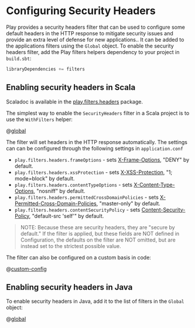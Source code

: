 <!--- Copyright (C) 2009-2014 Typesafe Inc. <http://www.typesafe.com> -->
# Configuring Security Headers

Play provides a security headers filter that can be used to configure some default headers in the HTTP response to mitigate security issues and provide an extra level of defense for new applications..  It can be added to the applications filters using the `Global` object. To enable the security headers filter, add the Play filters helpers dependency to your project in `build.sbt`:

```scala
libraryDependencies += filters
```

## Enabling security headers in Scala

Scaladoc is available in the [play.filters.headers](api/scala/index.html#play.filters.headers.package) package.

The simplest way to enable the `SecurityHeaders` filter in a Scala project is to use the `WithFilters` helper:

@[global](code/SecurityHeaders.scala)

The filter will set headers in the HTTP response automatically.  The settings can can be configured through the following settings in `application.conf`

* `play.filters.headers.frameOptions` - sets <a href="https://developer.mozilla.org/en-US/docs/HTTP/X-Frame-Options">X-Frame-Options</a>, "DENY" by default.
* `play.filters.headers.xssProtection` - sets <a href="http://blogs.msdn.com/b/ie/archive/2008/07/02/ie8-security-part-iv-the-xss-filter.aspx">X-XSS-Protection</a>, "1; mode=block" by default.
* `play.filters.headers.contentTypeOptions` - sets <a href="http://blogs.msdn.com/b/ie/archive/2008/09/02/ie8-security-part-vi-beta-2-update.aspx">X-Content-Type-Options</a>, "nosniff" by default.
* `play.filters.headers.permittedCrossDomainPolicies` - sets <a href="http://www.adobe.com/devnet/articles/crossdomain_policy_file_spec.html">X-Permitted-Cross-Domain-Policies</a>, "master-only" by default.
* `play.filters.headers.contentSecurityPolicy` - sets <a href="http://www.html5rocks.com/en/tutorials/security/content-security-policy/">Content-Security-Policy</a>, "default-src 'self'" by default.

> NOTE: Because these are security headers, they are "secure by default."  If the filter is applied, but these fields are NOT defined in Configuration, the defaults on the filter are NOT omitted, but are instead set to the strictest possible value.

The filter can also be configured on a custom basis in code:

@[custom-config](code/SecurityHeaders.scala)

## Enabling security headers in Java

To enable security headers in Java, add it to the list of filters in the `Global` object:

@[global](code/detailedtopics/configuration/headers/Global.java)
